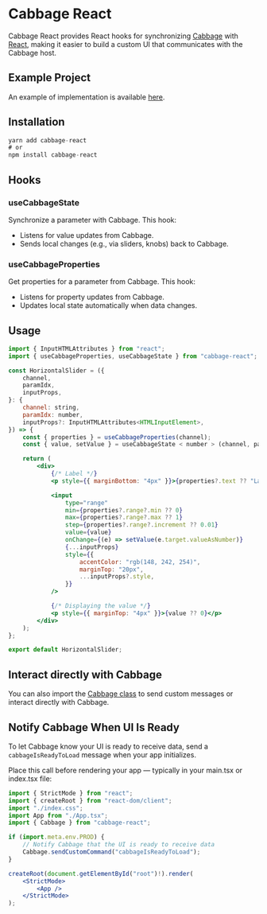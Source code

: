 # Cabbage React

Cabbage React provides React hooks for synchronizing [Cabbage](https://cabbageaudio.com) with [React](https://github.com/facebook/react), making it easier to build a custom UI that communicates with the Cabbage host.

## Example Project

An example of implementation is available [here](https://github.com/hdale94/cabbage-react-example).

## Installation

```jsx
yarn add cabbage-react
# or
npm install cabbage-react
```

## Hooks

### useCabbageState

Synchronize a parameter with Cabbage. This hook:

- Listens for value updates from Cabbage.
- Sends local changes (e.g., via sliders, knobs) back to Cabbage.

### useCabbageProperties

Get properties for a parameter from Cabbage.
This hook:

- Listens for property updates from Cabbage.
- Updates local state automatically when data changes.

## Usage

```jsx
import { InputHTMLAttributes } from "react";
import { useCabbageProperties, useCabbageState } from "cabbage-react";

const HorizontalSlider = ({
	channel,
	paramIdx,
	inputProps,
}: {
	channel: string,
	paramIdx: number,
	inputProps?: InputHTMLAttributes<HTMLInputElement>,
}) => {
	const { properties } = useCabbageProperties(channel);
	const { value, setValue } = useCabbageState < number > (channel, paramIdx);

	return (
		<div>
			{/* Label */}
			<p style={{ marginBottom: "4px" }}>{properties?.text ?? "Label"}</p>

			<input
				type="range"
				min={properties?.range?.min ?? 0}
				max={properties?.range?.max ?? 1}
				step={properties?.range?.increment ?? 0.01}
				value={value}
				onChange={(e) => setValue(e.target.valueAsNumber)}
				{...inputProps}
				style={{
					accentColor: "rgb(148, 242, 254)",
					marginTop: "20px",
					...inputProps?.style,
				}}
			/>

			{/* Displaying the value */}
			<p style={{ marginTop: "4px" }}>{value ?? 0}</p>
		</div>
	);
};

export default HorizontalSlider;
```

## Interact directly with Cabbage

You can also import the [Cabbage class](https://github.com/hdale94/cabbage-react/blob/main/src/cabbage/cabbage.js) to send custom messages or interact directly with Cabbage.

## Notify Cabbage When UI Is Ready

To let Cabbage know your UI is ready to receive data, send a `cabbageIsReadyToLoad` message when your app initializes.

Place this call before rendering your app — typically in your main.tsx or index.tsx file:

```jsx
import { StrictMode } from "react";
import { createRoot } from "react-dom/client";
import "./index.css";
import App from "./App.tsx";
import { Cabbage } from "cabbage-react";

if (import.meta.env.PROD) {
	// Notify Cabbage that the UI is ready to receive data
	Cabbage.sendCustomCommand("cabbageIsReadyToLoad");
}

createRoot(document.getElementById("root")!).render(
	<StrictMode>
		<App />
	</StrictMode>
);
```
